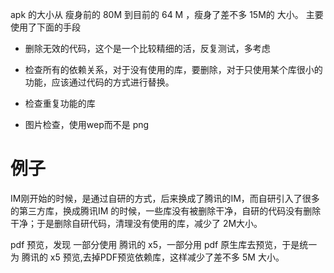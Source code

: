 
apk 的大小从 瘦身前的 80M 到目前的 64 M ，瘦身了差不多 15M的 大小。 主要使用了下面的手段


- 删除无效的代码，这个是一个比较精细的活，反复测试，多考虑

- 检查所有的依赖关系，对于没有使用的库，要删除，对于只使用某个库很小的功能，应该通过代码的方式进行替换。

- 检查重复功能的库


 - 图片检查，使用wep而不是 png



# 例子

 IM刚开始的时候，是通过自研的方式，后来换成了腾讯的IM，而自研引入了很多的第三方库，换成腾讯IM 的时候，一些库没有被删除干净，自研的代码没有删除干净；于是删除自研代码，清理没有使用的库，减少了 2M大小。



pdf 预览，发现 一部分使用 腾讯的 x5，一部分用 pdf 原生库去预览，于是统一为 腾讯的 x5 预览,去掉PDF预览依赖库，这样减少了差不多 5M 大小。



